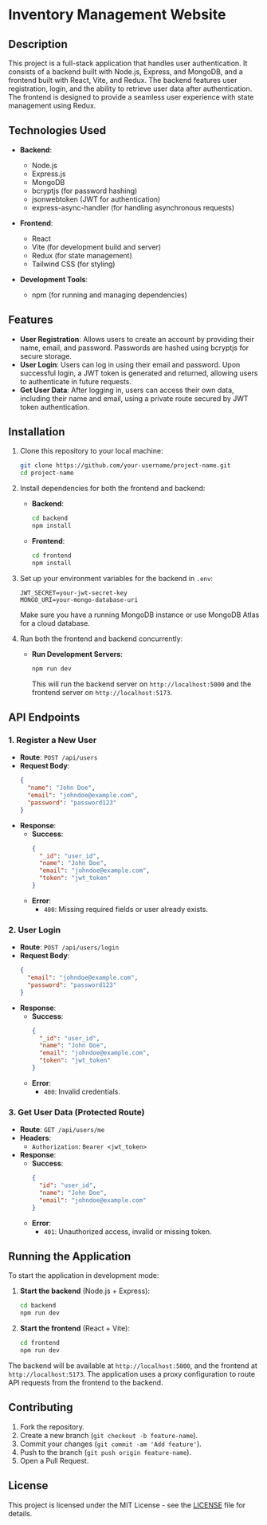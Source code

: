 # Inventory Management Website

## Description

This project is a full-stack application that handles user authentication. It consists of a backend built with Node.js, Express, and MongoDB, and a frontend built with React, Vite, and Redux. The backend features user registration, login, and the ability to retrieve user data after authentication. The frontend is designed to provide a seamless user experience with state management using Redux.

## Technologies Used

- **Backend**:

  - Node.js
  - Express.js
  - MongoDB
  - bcryptjs (for password hashing)
  - jsonwebtoken (JWT for authentication)
  - express-async-handler (for handling asynchronous requests)

- **Frontend**:

  - React
  - Vite (for development build and server)
  - Redux (for state management)
  - Tailwind CSS (for styling)

- **Development Tools**:
  - npm (for running and managing dependencies)

## Features

- **User Registration**: Allows users to create an account by providing their name, email, and password. Passwords are hashed using bcryptjs for secure storage.
- **User Login**: Users can log in using their email and password. Upon successful login, a JWT token is generated and returned, allowing users to authenticate in future requests.
- **Get User Data**: After logging in, users can access their own data, including their name and email, using a private route secured by JWT token authentication.

## Installation

1. Clone this repository to your local machine:

   ```bash
   git clone https://github.com/your-username/project-name.git
   cd project-name
   ```

2. Install dependencies for both the frontend and backend:

   - **Backend**:

     ```bash
     cd backend
     npm install
     ```

   - **Frontend**:
     ```bash
     cd frontend
     npm install
     ```

3. Set up your environment variables for the backend in `.env`:

   ```
   JWT_SECRET=your-jwt-secret-key
   MONGO_URI=your-mongo-database-uri
   ```

   Make sure you have a running MongoDB instance or use MongoDB Atlas for a cloud database.

4. Run both the frontend and backend concurrently:

   - **Run Development Servers**:

     ```bash
     npm run dev
     ```

     This will run the backend server on `http://localhost:5000` and the frontend server on `http://localhost:5173`.

## API Endpoints

### 1. Register a New User

- **Route**: `POST /api/users`
- **Request Body**:
  ```json
  {
    "name": "John Doe",
    "email": "johndoe@example.com",
    "password": "password123"
  }
  ```
- **Response**:
  - **Success**:
    ```json
    {
      "_id": "user_id",
      "name": "John Doe",
      "email": "johndoe@example.com",
      "token": "jwt_token"
    }
    ```
  - **Error**:
    - `400`: Missing required fields or user already exists.

### 2. User Login

- **Route**: `POST /api/users/login`
- **Request Body**:
  ```json
  {
    "email": "johndoe@example.com",
    "password": "password123"
  }
  ```
- **Response**:
  - **Success**:
    ```json
    {
      "_id": "user_id",
      "name": "John Doe",
      "email": "johndoe@example.com",
      "token": "jwt_token"
    }
    ```
  - **Error**:
    - `400`: Invalid credentials.

### 3. Get User Data (Protected Route)

- **Route**: `GET /api/users/me`
- **Headers**:
  - `Authorization`: `Bearer <jwt_token>`
- **Response**:
  - **Success**:
    ```json
    {
      "id": "user_id",
      "name": "John Doe",
      "email": "johndoe@example.com"
    }
    ```
  - **Error**:
    - `401`: Unauthorized access, invalid or missing token.

## Running the Application

To start the application in development mode:

1. **Start the backend** (Node.js + Express):

   ```bash
   cd backend
   npm run dev
   ```

2. **Start the frontend** (React + Vite):
   ```bash
   cd frontend
   npm run dev
   ```

The backend will be available at `http://localhost:5000`, and the frontend at `http://localhost:5173`. The application uses a proxy configuration to route API requests from the frontend to the backend.

## Contributing

1. Fork the repository.
2. Create a new branch (`git checkout -b feature-name`).
3. Commit your changes (`git commit -am 'Add feature'`).
4. Push to the branch (`git push origin feature-name`).
5. Open a Pull Request.

## License

This project is licensed under the MIT License - see the [LICENSE](LICENSE) file for details.
